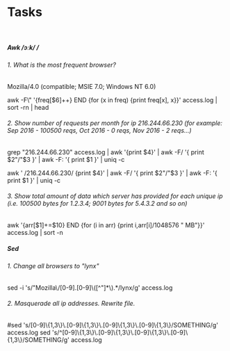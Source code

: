 # Tasks
​
<h5> Awk /ɔːk/ /<h5>
<h6> 1. What is the most frequent browser?</h6>
<p>Mozilla/4.0 (compatible; MSIE 7.0; Windows NT 6.0)</p>
 <p> awk -F\" '{freq[$6]++} END {for (x in freq) {print freq[x], x}}' access.log | sort -rn | head</p>
<h6> 2. Show number of requests per month for ip 216.244.66.230 (for example: Sep 2016 - 100500 reqs, Oct 2016 - 0 reqs, Nov 2016 - 2 reqs...)</h6>
<p>grep "216.244.66.230" access.log | awk '{print $4}' | awk -F/ '{ print $2"/"$3 }' | awk -F: '{ print $1 }' |  uniq -c</p>
<p>awk ' /216.244.66.230/ {print $4}' | awk -F/ '{ print $2"/"$3 }' | awk -F: '{ print $1 }' |  uniq -c</p>
<h6> 3. Show total amount of data which server has provided for each unique ip (i.e. 100500 bytes for 1.2.3.4; 9001 bytes for 5.4.3.2 and so on)</h6>
​awk '{arr[$1]+=$10} END {for (i in arr) {print i,arr[i]/1048576 " MB"}}' access.log | sort -n
<h5> Sed </h5>
<h6>1. Change all browsers to "lynx"</h6>
sed -i 's/"Mozilla\/[0-9].[0-9]\([^"]*\).*/lynx/g' access.log
<h6>2. Masquerade all ip addresses. Rewrite file.</h6>
#sed 's/[0-9]\{1,3\}\.[0-9]\{1,3\}\.[0-9]\{1,3\}\.[0-9]\{1,3\}/SOMETHING/g' access.log
sed 's/^[0-9]\{1,3\}\.[0-9]\{1,3\}\.[0-9]\{1,3\}\.[0-9]\{1,3\}/SOMETHING/g' access.log
